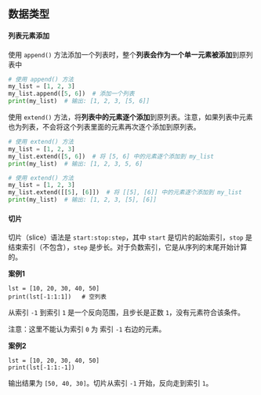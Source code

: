 ## 数据类型

#### 列表元素添加

使用 `append()` 方法添加一个列表时，整个**列表会作为一个单一元素被添加**到原列表中

```python
# 使用 append() 方法
my_list = [1, 2, 3]
my_list.append([5, 6])  # 添加一个列表
print(my_list)  # 输出: [1, 2, 3, [5, 6]]
```

使用 `extend()` 方法，将**列表中的元素逐个添加**到原列表。注意，如果列表中元素也为列表，不会将这个列表里面的元素再次逐个添加到原列表。 

```python
# 使用 extend() 方法
my_list = [1, 2, 3]
my_list.extend([5, 6])  # 将 [5, 6] 中的元素逐个添加到 my_list
print(my_list)  # 输出: [1, 2, 3, 5, 6]

# 使用 extend() 方法
my_list = [1, 2, 3]
my_list.extend([[5], [6]])  # 将 [[5], [6]] 中的元素逐个添加到 my_list
print(my_list)  # 输出: [1, 2, 3, [5], [6]]
```





#### 切片

切片（slice）语法是 `start:stop:step`，其中 `start` 是切片的起始索引，`stop` 是结束索引（不包含），`step` 是步长。对于负数索引，它是从序列的末尾开始计算的。

**案例1**

```
lst = [10, 20, 30, 40, 50]
print(lst[-1:1:1])   # 空列表
```

从索引 `-1` 到索引 `1` 是一个反向范围，且步长是正数 `1`，没有元素符合该条件。

注意：这里不能认为索引 `0` 为 索引 `-1` 右边的元素。  

**案例2**

```
lst = [10, 20, 30, 40, 50]
print(lst[-1:1:-1])  
```

输出结果为 `[50, 40, 30]`。切片从索引 `-1` 开始，反向走到索引 `1`。

